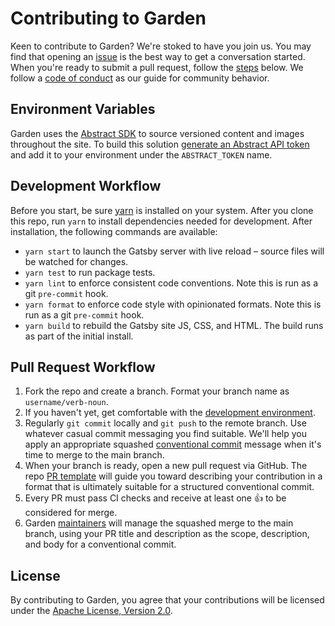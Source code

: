 # Contributing to Garden

Keen to contribute to Garden? We're stoked to have you join us. You may
find that opening an
[issue](https://github.com/zendeskgarden/website/issues) is the best
way to get a conversation started. When you're ready to submit a pull
request, follow the [steps](#pull-request-workflow) below. We follow a
[code of conduct](CODE_OF_CONDUCT.md) as our guide for community
behavior.

## Environment Variables

Garden uses the [Abstract SDK](https://sdk.goabstract.com/) to source versioned
content and images throughout the site. To build this solution
[generate an Abstract API token](https://sdk.goabstract.com/docs/authentication/#generating-an-access-token)
and add it to your environment under the `ABSTRACT_TOKEN` name.

## Development Workflow

Before you start, be sure [yarn](https://yarnpkg.com/en/) is installed
on your system. After you clone this repo, run `yarn` to install
dependencies needed for development. After installation, the following
commands are available:

- `yarn start` to launch the Gatsby server with live reload
  – source files will be watched for changes.
- `yarn test` to run package tests.
- `yarn lint` to enforce consistent code conventions. Note this is run
  as a git `pre-commit` hook.
- `yarn format` to enforce code style with opinionated formats. Note this is
  run as a git `pre-commit` hook.
- `yarn build` to rebuild the Gatsby site JS, CSS, and HTML. The build runs
  as part of the initial install.

## Pull Request Workflow

1. Fork the repo and create a branch. Format your branch name as
   `username/verb-noun`.
1. If you haven't yet, get comfortable with the [development
   environment](#development-workflow).
1. Regularly `git commit` locally and `git push` to the remote branch.
   Use whatever casual commit messaging you find suitable. We'll help
   you apply an appropriate squashed [conventional
   commit](https://conventionalcommits.org/) message when it's time to
   merge to the main branch.
1. When your branch is ready, open a new pull request via GitHub.
   The repo [PR template](PULL_REQUEST_TEMPLATE.md) will guide you
   toward describing your contribution in a format that is ultimately
   suitable for a structured conventional commit.
1. Every PR must pass CI checks and receive at least one :+1: to be
   considered for merge.
1. Garden
   [maintainers](https://github.com/orgs/zendeskgarden/teams/maintainers)
   will manage the squashed merge to the main branch, using your PR title and
   description as the scope, description, and body for a conventional
   commit.

## License

By contributing to Garden, you agree that your contributions will be
licensed under the [Apache License, Version 2.0](../LICENSE.md).
